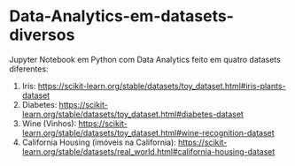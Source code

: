 # Data-Analytics-em-datasets-diversos
Jupyter Notebook em Python com Data Analytics feito em quatro datasets diferentes:
1. Iris: https://scikit-learn.org/stable/datasets/toy_dataset.html#iris-plants-dataset
2. Diabetes: https://scikit-learn.org/stable/datasets/toy_dataset.html#diabetes-dataset
3. Wine (Vinhos): https://scikit-learn.org/stable/datasets/toy_dataset.html#wine-recognition-dataset
4. California Housing (imóveis na California): https://scikit-learn.org/stable/datasets/real_world.html#california-housing-dataset
